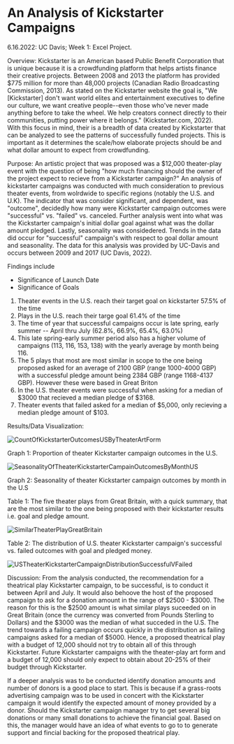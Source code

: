 # An Analysis of Kickstarter Campaigns
6.16.2022: UC Davis; Week 1: Excel Project.

Overview:
Kickstarter is an American based Public Benefit Corporation that is unique because it is a crowdfunding platform that helps artists finance their creative projects. Between 2008 and 2013 the platform has provided $775 million for more than 48,000 projects (Canadian Radio Broadcasting Commission, 2013). As stated on the Kickstarter website the goal is, "We [Kickstarter] don't want world elites and entertainment executives to define our culture, we want creative people--even those who've never made anything before to take the wheel. We help creators connect directly to their communities, putting power where it belongs." (Kickstarter.com, 2022). With this focus in mind, their is a breadth of data created by Kickstarter that can be analyzed to see the patterns of successfully funded projects. This is important as it determines the scale/how elaborate projects should be and what dollar amount to expect from crowdfunding.

Purpose:
An artistic project that was proposed was a $12,000 theater-play event with the question of being "how much financing should the owner of the project expect to recieve from a Kickstarter campaign?" An analysis of kickstarter campaigns was conducted with much consideration to previous theater events, from wolrdwide to specific regions (notably the U.S. and U.K). The indicator that was consider significant, and dependent, was "outcome", decidedly how many were Kickstarter campaign outcomes were "successful" vs. "failed" vs. canceled. Further analysis went into what was the Kickstarter campaign's initial dollar goal against what was the dollar amount pledged. Lastly, seasonality was considedered. Trends in the data did occur for "successful" campaign's with respect to goal dollar amount and seasonality. The data for this analysis was provided by UC-Davis and occurs between 2009 and 2017 (UC Davis, 2022). 

Findings include
  * Significance of Launch Date
  * Significance of Goals 
  1. Theater events in the U.S. reach their target goal on kickstarter  57.5% of the time
  2. Plays in the U.S. reach their targe goal 61.4% of the time
  3. The time of year that successful campaigns occur is late spring, early summer -- April thru July (62.8%, 66.9%, 65.4%, 63.0%) 
  4. This late spring-early summer period also has a higher volume of campaigns (113, 116, 153, 138) with the yearly average by month being 116.
  5. The 5 plays that most are most similar in scope to the one being proposed asked for an average of 2100 GBP (range 1000-4000 GBP) with a successful pledge amount being 2384 GBP (range 1168-4137 GBP). However these were based in Great Briton
  6.  In the U.S. theater events were successful when asking for a median of $3000 that recieved a median pledge of $3168. 
  7.  Theater events that failed asked for a median of $5,000, only recieving a median pledge amount of $103.

Results/Data Visualization:

![CountOfKickstarterOutcomesUSByTheaterArtForm](https://user-images.githubusercontent.com/105992109/173254512-5adcd83f-67bd-4eb7-ae77-c8713f1cbe8b.png)

Graph 1: Proportion of theater Kickstarter campaign outcomes in the U.S.



![SeasonalityOfTheaterKickstarterCampainOutcomesByMonthUS](https://user-images.githubusercontent.com/105992109/173254541-00bec573-98f5-4996-b915-bbf596c42b98.png)

Graph 2: Seasonality of theater Kickstarter campaign outcomes by month in the U.S



Table 1: The five theater plays from Great Britain, with a quick summary, that are the most similar to the one being proposed with their kickstarter results i.e. goal and pledge amount.

![SimilarTheaterPlayGreatBritain](https://user-images.githubusercontent.com/105992109/173254568-3b9288d6-1420-41cf-b0dc-a4dc3d295301.png)



Table 2: The distribution of U.S. theater Kickstarter campaign's successful vs. failed outcomes with goal and pledged money.

![USTheaterKickstarterCampaignDistributionSuccessfulVFailed](https://user-images.githubusercontent.com/105992109/173254589-a6718006-3fd7-429e-9fcf-9b47c8c27273.png)

Discussion:
From the analysis conducted, the recommendation for a theatrical play Kickstarter campaign, to be successful, is to conduct it between April and July. It would also behoove the host of the proposed campaign to ask for a donation amount in the range of $2500 - $3000. The reason for this is the $2500 amount is what similar plays suceeded on in Great Britain (once the currency was converted from Pounds Sterling to Dollars) and the $3000 was the median of what succeded in the U.S. The trend towards a failing campaign occurs quickly in the distribution as failing campaigns asked for a median of $5000. Hence, a proposed theatrical play with a budget of 12,000 should not try to obtain all of this through Kickstarter. Future Kickstarter campaigns with the theater-play art form and a budget of 12,000 should only expect to obtain about 20-25% of their budget through Kickstarter.   

If a deeper analysis was to be conducted identify donation amounts and number of donors is a good place to start. This is because if a grass-roots advertising campaign was to be used in concert with the Kickstarter campaign it would identify the expected amount of money provided by a donor. Should the Kickstarter campaign manager try to get several big donations or many small donations to achieve the financial goal. Based on this, the manager would have an idea of what events to go to to generate support and fincial backing for the proposed theatrical play. 
